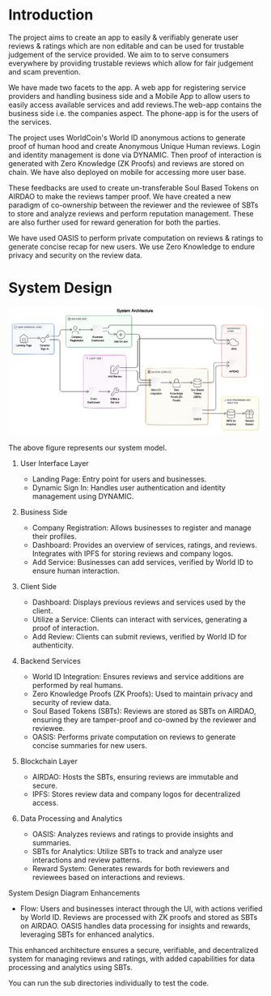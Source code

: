 # Introduction

The project aims to create an app to easily & verifiably generate user reviews & ratings which are non editable and  can be used for trustable judgement of the service provided.  We aim to to serve consumers everywhere by providing trustable reviews which allow for fair judgement and scam prevention.

We have made two facets to the app. A web app for registering service providers and handling business side and a Mobile App to allow users to easily access available services and add reviews.The web-app contains the business side i.e. the companies aspect. The phone-app is for the users of the services.

The project uses WorldCoin's World ID anonymous actions to generate proof of human hood and create  Anonymous Unique Human reviews. Login and identity management is done via DYNAMIC. Then proof of interaction is generated with Zero Knowledge (ZK Proofs) and reviews are stored on chain. We have also deployed on mobile for accessing more user base.

These feedbacks are used to create un-transferable Soul Based Tokens on AIRDAO to make the reviews tamper proof. We have created a new paradigm of co-ownership between the reviewer and the reviewee of SBTs to store and analyze reviews and perform reputation management. These are also further used for reward generation for both the parties.

We have used OASIS to perform private computation on reviews & ratings to generate concise recap for new users. We use Zero Knowledge to endure privacy and security on the review data.


# System Design

![server](./system_design.png)

The above figure represents our system model.

1. User Interface Layer
   - Landing Page: Entry point for users and businesses.
   - Dynamic Sign In: Handles user authentication and identity management using DYNAMIC.

2. Business Side
   - Company Registration: Allows businesses to register and manage their profiles.
   - Dashboard: Provides an overview of services, ratings, and reviews. Integrates with IPFS for storing reviews and company logos.
   - Add Service: Businesses can add services, verified by World ID to ensure human interaction.

3. Client Side
   - Dashboard: Displays previous reviews and services used by the client.
   - Utilize a Service: Clients can interact with services, generating a proof of interaction.
   - Add Review: Clients can submit reviews, verified by World ID for authenticity.

4. Backend Services
   - World ID Integration: Ensures reviews and service additions are performed by real humans.
   - Zero Knowledge Proofs (ZK Proofs): Used to maintain privacy and security of review data.
   - Soul Based Tokens (SBTs): Reviews are stored as SBTs on AIRDAO, ensuring they are tamper-proof and co-owned by the reviewer and reviewee.
   - OASIS: Performs private computation on reviews to generate concise summaries for new users.

5. Blockchain Layer
   - AIRDAO: Hosts the SBTs, ensuring reviews are immutable and secure.
   - IPFS: Stores review data and company logos for decentralized access.

6. Data Processing and Analytics
   - OASIS: Analyzes reviews and ratings to provide insights and summaries.
   - SBTs for Analytics: Utilize SBTs to track and analyze user interactions and review patterns.
   - Reward System: Generates rewards for both reviewers and reviewees based on interactions and reviews.

System Design Diagram Enhancements
- Flow: Users and businesses interact through the UI, with actions verified by World ID. Reviews are processed with ZK proofs and stored as SBTs on AIRDAO. OASIS handles data processing for insights and rewards, leveraging SBTs for enhanced analytics.

This enhanced architecture ensures a secure, verifiable, and decentralized system for managing reviews and ratings, with added capabilities for data processing and analytics using SBTs.

You can run the sub directories individually to test the code.

